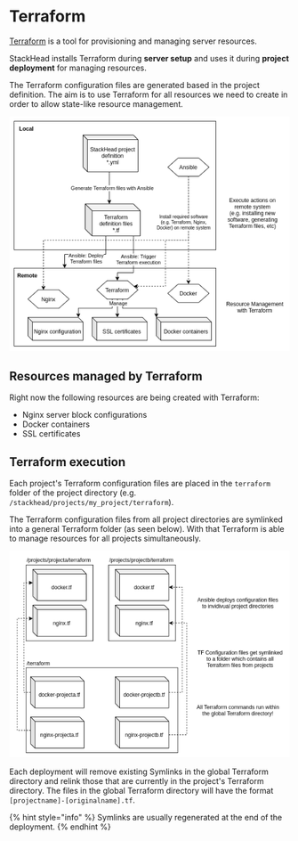 # Terraform

[Terraform](https://www.terraform.io/) is a tool for provisioning and managing server resources.

StackHead installs Terraform during **server setup** and uses it during **project deployment** for managing resources.

The Terraform configuration files are generated based in the project definition. The aim is to use Terraform for all resources we need to create in order to allow state-like resource management.

![StackHead Workflow: Ansible and Terraform](../.gitbook/assets/ansible-terraform-interaction.png)

## Resources managed by Terraform

Right now the following resources are being created with Terraform:

* Nginx server block configurations
* Docker containers
* SSL certificates

## Terraform execution

Each project's Terraform configuration files are placed in the `terraform` folder of the project directory \(e.g. `/stackhead/projects/my_project/terraform`\).

The Terraform configuration files from all project directories are symlinked into a general Terraform folder \(as seen below\). With that Terraform is able to manage resources for all projects simultaneously.

![Applying Terraform changes](../.gitbook/assets/terraform-files-structure.png)

Each deployment will remove existing Symlinks in the global Terraform directory and relink those that are currently in the project's Terraform directory. The files in the global Terraform directory will have the format `[projectname]-[originalname].tf`.

{% hint style="info" %}
Symlinks are usually regenerated at the end of the deployment.
{% endhint %}

